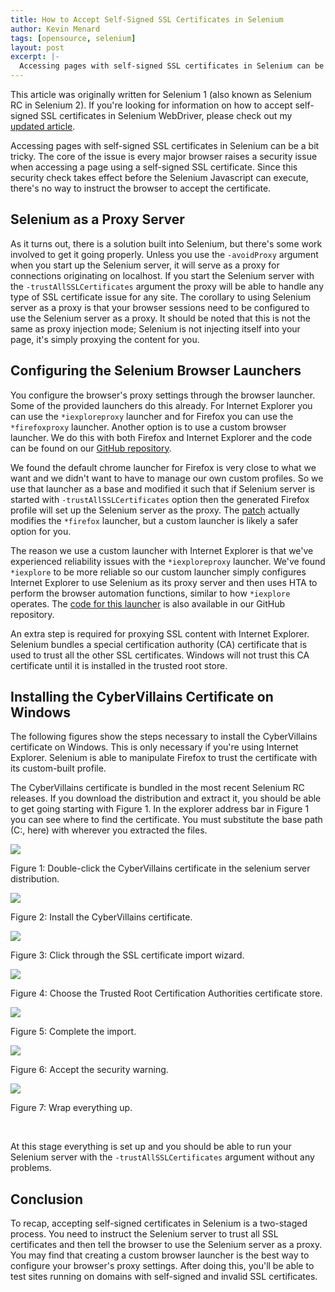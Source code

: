 ```yaml
---
title: How to Accept Self-Signed SSL Certificates in Selenium
author: Kevin Menard
tags: [opensource, selenium]
layout: post
excerpt: |-
  Accessing pages with self-signed SSL certificates in Selenium can be a bit tricky.  The core of the issue is every major browser raises a security issue when accessing a page using a self-signed SSL certificate.  Since this security check takes effect before the Selenium Javascript can execute, there's no way to instruct the browser to accept the certificate.
---
```


<div class='alert alert-block alert-info'>
  This article was originally written for Selenium 1 (also known as Selenium RC in 
  Selenium 2).  If you're looking for information on how to accept self-signed SSL certificates in Selenium WebDriver, please check out my <a href='/2013/03/05/how-to-accept-self-signed-ssl-certificates-in-selenium2.html'>updated article</a>.
</div>

Accessing pages with self-signed SSL certificates in Selenium can be a bit tricky.  The core of the issue is every major browser raises a security issue when accessing a page using a self-signed SSL certificate.  Since this security check takes effect before the Selenium Javascript can execute, there's no way to instruct the browser to accept the certificate.

Selenium as a Proxy Server
--------------------------

As it turns out, there is a solution built into Selenium, but there's some work involved to get it going properly.  Unless you use the `-avoidProxy` argument when you start up the Selenium server, it will serve as a proxy for connections originating on localhost.  If you start the Selenium server with the `-trustAllSSLCertificates` argument the proxy will be able to handle any type of SSL certificate issue for any site.  The corollary to using Selenium server as a proxy is that your browser sessions need to be configured to use the Selenium server as a proxy.  It should be noted that this is not the same as proxy injection mode; Selenium is not injecting itself into your page, it's simply proxying the content for you.

Configuring the Selenium Browser Launchers
------------------------------------------

You configure the browser's proxy settings through the browser launcher.  Some of the provided launchers do this already.  For Internet Explorer you can use the `*iexploreproxy` launcher and for Firefox you can use the `*firefoxproxy` launcher.  Another option is to use a custom browser launcher.  We do this with both Firefox and Internet Explorer and the code can be found on our [GitHub repository](http://github.com/mogotest/selenium).

We found the default chrome launcher for Firefox is very close to what we want and we didn't want to have to manage our own custom profiles.  So we use that launcher as a base and modified it such that if Selenium server is started with `-trustAllSSLCertificates` option then the generated Firefox profile will set up the Selenium server as the proxy.  The [patch](http://gist.github.com/364250) actually modifies the `*firefox` launcher, but a custom launcher is likely a safer option for you.

The reason we use a custom launcher with Internet Explorer is that we've experienced reliability issues with the `*iexploreproxy` launcher.  We've found `*iexplore` to be more reliable so our custom launcher simply configures Internet Explorer to use Selenium as its proxy server and then uses HTA to perform the browser automation functions, similar to how `*iexplore` operates.  The [code for this launcher](http://github.com/mogotest/selenium/blob/master/remote/server/src/java/org/openqa/selenium/server/browserlaunchers/InternetExplorerMogoLauncher.java) is also available in our GitHub repository.

An extra step is required for proxying SSL content with Internet Explorer.  Selenium bundles a special certification authority (CA) certificate that is used to trust all the other SSL certificates.  Windows will not trust this CA certificate until it is installed in the trusted root store.


Installing the CyberVillains Certificate on Windows
---------------------------------------------------

The following figures show the steps necessary to install the CyberVillains certificate on Windows.  This is only necessary if you're using Internet Explorer.  Selenium is able to manipulate Firefox to trust the certificate with its custom-built profile.

The CyberVillains certificate is bundled in the most recent Selenium RC releases.  If you download the distribution and extract it, you should be able to get going starting with Figure 1.  In the explorer address bar in Figure 1 you can see where to find the certificate.  You must substitute the base path (C:\, here) with wherever you extracted the files.

<div class="figure">
  <img src="/images/static/how-to-accept-self-signed-certificates-in-selenium/cybervillains_certificate.png" />

  Figure 1: Double-click the CyberVillains certificate in the selenium server distribution.
</div>

<div class="figure">
  <img src="/images/static/how-to-accept-self-signed-certificates-in-selenium/install_certificate.png" />

  Figure 2: Install the CyberVillains certificate.
</div>

<div class="figure">
  <img src="/images/static/how-to-accept-self-signed-certificates-in-selenium/certificate_import_wizard.png" />

  Figure 3: Click through the SSL certificate import wizard.
</div>

<div class="figure">
  <img src="/images/static/how-to-accept-self-signed-certificates-in-selenium/choosing_the_certificate_store.png" />

  Figure 4: Choose the Trusted Root Certification Authorities certificate store.
</div>

<div class="figure">
  <img src="/images/static/how-to-accept-self-signed-certificates-in-selenium/finish_wizard.png" />

  Figure 5: Complete the import.
</div>

<div class="figure">
  <img src="/images/static/how-to-accept-self-signed-certificates-in-selenium/security_warning.png" />

  Figure 6: Accept the security warning.
</div>

<div class="figure">
  <img src="/images/static/how-to-accept-self-signed-certificates-in-selenium/successful_import.png" />

  Figure 7: Wrap everything up.
</div>
<br />

At this stage everything is set up and you should be able to run your Selenium server with the `-trustAllSSLCertificates` argument without any problems.

Conclusion
----------

To recap, accepting self-signed certificates in Selenium is a two-staged process.  You need to instruct the Selenium server to trust all SSL certificates and then tell the browser to use the Selenium server as a proxy.  You may find that creating a custom browser launcher is the best way to configure your browser's proxy settings.  After doing this, you'll be able to test sites running on domains with self-signed and invalid SSL certificates.
